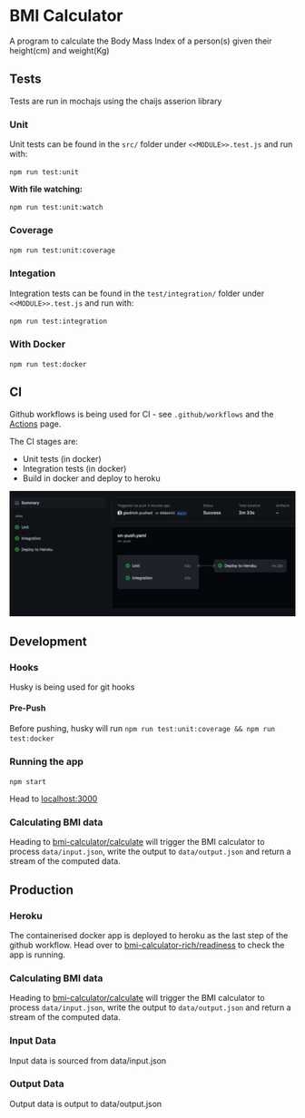 # BMI Calculator
A program to calculate the Body Mass Index of a person(s) given their height(cm) and weight(Kg)

## Tests
Tests are run in mochajs using the chaijs asserion library
### Unit
Unit tests can be found in the `src/` folder under `<<MODULE>>.test.js` and run with: 

`npm run test:unit`

**With file watching:**

`npm run test:unit:watch`

### Coverage
`npm run test:unit:coverage`

### Integation
Integration tests can be found in the `test/integration/` folder under `<<MODULE>>.test.js` and run with: 

`npm run test:integration`

### With Docker
`npm run test:docker`

## CI
Github workflows is being used for CI - see `.github/workflows` and the [Actions](https://github.com/gledrich/code-26-08-21-richard-gledhill/actions) page.

The CI stages are:
* Unit tests (in docker)
* Integration tests (in docker)
* Build in docker and deploy to heroku

![Actions](/readme/actions.png)

## Development
### Hooks
Husky is being used for git hooks
#### Pre-Push
Before pushing, husky will run `npm run test:unit:coverage && npm run test:docker`

### Running the app
`npm start`

Head to [localhost:3000](http://localhost:3000)

### Calculating BMI data
Heading to [bmi-calculator/calculate](http://localhost:3000/bmi-calculator/calculate) will trigger the BMI calculator to process `data/input.json`, write the output to `data/output.json` and return a stream of the computed data.

## Production
### Heroku
The containerised docker app is deployed to heroku as the last step of the github workflow. 
Head over to [bmi-calculator-rich/readiness](http://bmi-calculator-rich.herokuapp.com/readiness) to check the app is running.

### Calculating BMI data
Heading to [bmi-calculator/calculate](http://bmi-calculator-rich.herokuapp.com/bmi-calculator/calculate) will trigger the BMI calculator to process `data/input.json`, write the output to `data/output.json` and return a stream of the computed data.

### Input Data
Input data is sourced from data/input.json

### Output Data
Output data is output to data/output.json